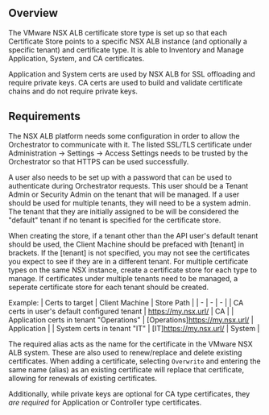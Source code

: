 ## Overview
The VMware NSX ALB certificate store type is set up so that each Certificate Store points to a specific NSX ALB instance (and optionally a specific tenant) and certificate type.
It is able to Inventory and Manage Application, System, and CA certificates.

Application and System certs are used by NSX ALB for SSL offloading and require private keys. CA certs are used to build and validate certificate chains and do not require private keys.

## Requirements
The NSX ALB platform needs some configuration in order to allow the Orchestrator to communicate with it.
The listed SSL/TLS certificate under Administration -> Settings -> Access Settings  needs to be trusted by the Orchestrator so that HTTPS can be used successfully.

A user also needs to be set up with a password that can be used to authenticate during Orchestrator requests. This user should be a Tenant Admin or Security Admin on the tenant that will be managed.
If a user should be used for multiple tenants, they will need to be a system admin. The tenant that they are initially assigned to be will be considered the "default" tenant if no tenant is specified for the certificate store.

When creating the store, if a tenant other than the API user's default tenant should be used, the Client Machine should be prefaced with [tenant] in brackets. If the [tenant] is not specified, you may not see the certificates you expect to see if they are in a different tenant.
For multiple certificate types on the same NSX instance, create a certificate store for each type to manage. If certificates under multiple tenants need to be managed, a seperate certificate store for each tenant should be created.

Example:
| Certs to target | Client Machine | Store Path |
| - | - | - |
| CA certs in user's default configured tenant | https://my.nsx.url/ | CA |
| Application certs in tenant "Operations" | [Operations]https://my.nsx.url/ | Application |
| System certs in tenant "IT" | [IT]https://my.nsx.url/ | System |

The required alias acts as the name for the certificate in the VMware NSX ALB system. These are also used to renew/replace and delete existing certificates.
When adding a certificate, selecting `Overwrite` and entering the same name (alias) as an existing certificate will replace that certificate, allowing for renewals of existing certificates.

Additionally, while private keys are optional for CA type certificates, they _are required_ for Application or Controller type certificates.

